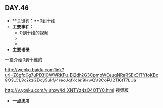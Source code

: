 ## DAY.46
+ **关键词：**0到十维
+ **主要事件：**
    + 0到十维的视频
    + 
    + 
+ **主要语录**

一篇介绍0到十维的

http://wenku.baidu.com/link?url=Z8gfqCg7uPIXfjCWWRKFu_Bj2dh2G3CpmpWCeuqNRaRSExCITYfoKBx8O3_CL3c2kzGDoy5ukfy4reoJqfKcIef8HwQV3CoRU2TI6tT7LUa

http://v.youku.com/v_show/id_XNTYzNzQ4OTY0.html 视频版



+ **一点思考**
